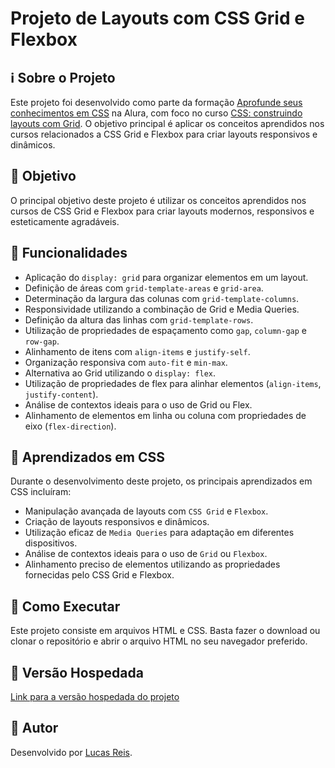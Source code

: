 # Projeto de Layouts com CSS Grid e Flexbox

## ℹ️ Sobre o Projeto

Este projeto foi desenvolvido como parte da formação [Aprofunde seus conhecimentos em CSS](https://cursos.alura.com.br/formacao-css-estilos) na Alura, com foco no curso [CSS: construindo layouts com Grid](https://cursos.alura.com.br/course/css-construindo-layouts-com-grid). O objetivo principal é aplicar os conceitos aprendidos nos cursos relacionados a CSS Grid e Flexbox para criar layouts responsivos e dinâmicos.

## 🎯 Objetivo

O principal objetivo deste projeto é utilizar os conceitos aprendidos nos cursos de CSS Grid e Flexbox para criar layouts modernos, responsivos e esteticamente agradáveis.

## 🔧 Funcionalidades

- Aplicação do `display: grid` para organizar elementos em um layout.
- Definição de áreas com `grid-template-areas` e `grid-area`.
- Determinação da largura das colunas com `grid-template-columns`.
- Responsividade utilizando a combinação de Grid e Media Queries.
- Definição da altura das linhas com `grid-template-rows`.
- Utilização de propriedades de espaçamento como `gap`, `column-gap` e `row-gap`.
- Alinhamento de itens com `align-items` e `justify-self`.
- Organização responsiva com `auto-fit` e `min-max`.
- Alternativa ao Grid utilizando o `display: flex`.
- Utilização de propriedades de flex para alinhar elementos (`align-items`, `justify-content`).
- Análise de contextos ideais para o uso de Grid ou Flex.
- Alinhamento de elementos em linha ou coluna com propriedades de eixo (`flex-direction`).

## 🧠 Aprendizados em CSS

Durante o desenvolvimento deste projeto, os principais aprendizados em CSS incluíram:

- Manipulação avançada de layouts com `CSS Grid` e `Flexbox`.
- Criação de layouts responsivos e dinâmicos.
- Utilização eficaz de `Media Queries` para adaptação em diferentes dispositivos.
- Análise de contextos ideais para o uso de `Grid` ou `Flexbox`.
- Alinhamento preciso de elementos utilizando as propriedades fornecidas pelo CSS Grid e Flexbox.

## 🚀 Como Executar

Este projeto consiste em arquivos HTML e CSS. Basta fazer o download ou clonar o repositório e abrir o arquivo HTML no seu navegador preferido.

## 🔗 Versão Hospedada

[Link para a versão hospedada do projeto](https://wave-cast-drab.vercel.app/)

## 👤 Autor

Desenvolvido por [Lucas Reis](https://wa.me/558186580542).

